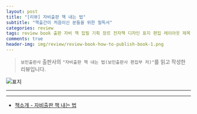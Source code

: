 ```yaml
---  
layout: post  
title: "[리뷰] 자비출판 책 내는 법"  
subtitle: "책출간이 처음이신 분들을 위한 필독서"  
categories: review  
tags: review book 출판 자비 책 집필 기획 장르 전자책 디자인 표지 편집 레이아웃 제목 마케팅 SNS 이벤트 홍보      
comments: true  
header-img: img/review/review-book-how-to-publish-book-1.png
---  
```

  
> `보민출판사` 출판사의 `"자비출판 책 내는 법(보민출판사 편집부 저)"`를 읽고 작성한 리뷰입니다.  

![표지](https://telegeam.github.io/assets/img/review/review-book-how-to-publish-book-1.png)  

---

> 
---

* [책소개 - 자비출판 책 내는 법](https://www.yes24.com/Product/Goods/123253471)
